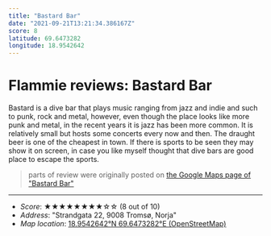 ```yaml
---
title: "Bastard Bar"
date: "2021-09-21T13:21:34.386167Z"
score: 8
latitude: 69.6473282
longitude: 18.9542642
---
```

# Flammie reviews: Bastard Bar

Bastard is a dive bar that plays music ranging from jazz and indie
and such to punk, rock and metal, however, even though the place looks
like more punk and metal, in the recent years it is jazz has been more
common. It is relatively small but hosts some concerts every now and
then. The draught beer is one of the cheapest in town. If there is sports
to be seen they may show it on screen, in case you like myself thought
that dive bars are good place to escape the sports.

> parts of review were originally posted on [the Google Maps page of
  "Bastard Bar"](https://www.google.com/maps/place//data=!4m2!3m1!1s0x0:0x917b1cf9d6e9019f)
* * *
- *Score*: ★★★★★★★★☆☆ (8 out of 10)
- *Address*: "Strandgata 22, 9008 Tromsø, Norja"
- *Map location*: [18.9542642°N 69.6473282°E (OpenStreetMap)](https://www.openstreetmap.org/?mlat=69.6473282&mlon=18.9542642&zoom=12)

